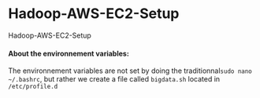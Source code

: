 # Hadoop-AWS-EC2-Setup
Hadoop-AWS-EC2-Setup


<h4> About the environnement variables: </h4>

The environnement variables are not set by doing the traditionnal```sudo nano ~/.bashrc```, but rather we create a file called ```bigdata.sh``` located in ```/etc/profile.d```
